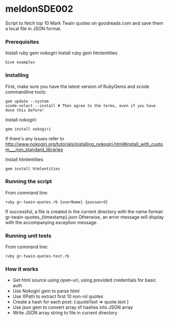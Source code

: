 # meldonSDE002

Script to fetch top 10 Mark Twain quotes on goodreads.com and save them a local file in JSON format.

### Prerequisites

Install ruby gem nokogiri
Install ruby gem htmlentities

```
Give examples
```

### Installing

First, make sure you have the latest version of RubyGems and xcode commandline tools:

```
gem update --system
xcode-select --install # Then agree to the terms, even if you have done this before!
```

Install nokogiri:
```
gem install nokogiri
```
If there's any issues refer to http://www.nokogiri.org/tutorials/installing_nokogiri.html#install_with_custom___non_standard_libraries

Install htmlentities
```
gem install htmlentities
```

### Running the script

From command line:
```
ruby gr-twain-quotes.rb {userName} {password}
```

If successful, a file is created in the current directory with the name format: gr-twain-quotes_{timestamp}.json
Otherwise, an error message will display with the accompanying exception message.

### Running unit tests
From command line:
```
ruby gr-twain-quotes-test.rb
```

### How it works

* Get html source using open-uri, using provided credentials for basic auth
* Use Nokogiri gem to parse html
* Use XPath to extract first 10 non-nil quotes
* Create a hash for each post: {:quoteText => quote.text }
* Use json gem to convert array of hashes into JSON array
* Write JSON array string to file in current directory